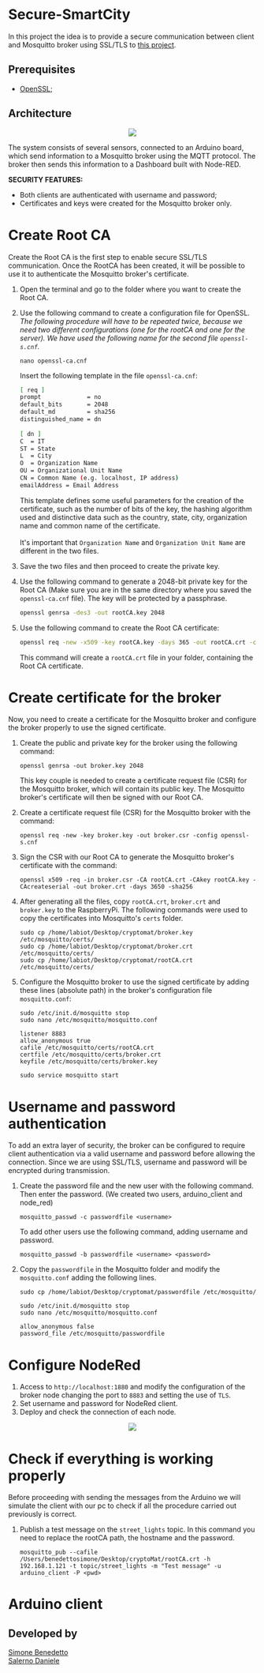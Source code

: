 # Secure-SmartCity

In this project the idea is to provide a secure communication between client and Mosquitto broker using SSL/TLS to [this project](https://github.com/BenedettoSimone/SmartCity-Arduino).


## Prerequisites
* [OpenSSL](https://www.openssl.org);


## Architecture
<p align="center"><img src="./images/architecture.jpg"/></p>
The system consists of several sensors, connected to an Arduino board, which send information to a Mosquitto broker using the MQTT protocol. The broker then sends this information to a Dashboard built with Node-RED. 

**SECURITY FEATURES:**
* Both clients are authenticated with username and password;
* Certificates and keys were created for the Mosquitto broker only.


# Create Root CA
Create the Root CA is the first step to enable secure SSL/TLS communication. Once the RootCA has been created, it will be possible to use it to authenticate the Mosquitto broker's certificate.

1. Open the terminal and go to the folder where you want to create the Root CA.
2. Use the following command to create a configuration file for OpenSSL. _The following procedure will have to be repeated twice, because we need two different configurations (one for the rootCA and one for the server). We have used the following name for the second file ``openssl-s.cnf``._
         
   ```
   nano openssl-ca.cnf
   ```
       
   Insert the following template in the file ``openssl-ca.cnf``:
   ```bash
   [ req ]
   prompt             = no
   default_bits       = 2048
   default_md         = sha256
   distinguished_name = dn
    
   [ dn ]
   C  = IT
   ST = State
   L  = City
   O  = Organization Name
   OU = Organizational Unit Name
   CN = Common Name (e.g. localhost, IP address)
   emailAddress = Email Address
   ```
   This template defines some useful parameters for the creation of the certificate, such as the number of bits of the key, the hashing algorithm used and distinctive data such as the country, state, city, organization name and common name of the certificate. 
   <br><br>
   It's important that ``Organization Name`` and ``Organization Unit Name`` are different in the two files.

       

3. Save the two files and then proceed to create the private key. 

4. Use the following command to generate a 2048-bit private key for the Root CA (Make sure you are in the same directory where you saved the `openssl-ca.cnf` file). The key will be protected by a passphrase.
    ```bash
    openssl genrsa -des3 -out rootCA.key 2048
    ```
5. Use the following command to create the Root CA certificate:

    ```bash
    openssl req -new -x509 -key rootCA.key -days 365 -out rootCA.crt -config openssl-ca.cnf
    ```
    This command will create a ``rootCA.crt`` file in your folder, containing the Root CA certificate.





# Create certificate for the broker

Now, you need to create a certificate for the Mosquitto broker and configure the broker properly to use the signed certificate.

1. Create the public and private key for the broker using the following command:

   ```
   openssl genrsa -out broker.key 2048
   ```
   This key couple is needed to create a certificate request file (CSR) for the Mosquitto broker, which will contain its public key. The Mosquitto broker's certificate will then be signed with our Root CA.

2. Create a certificate request file (CSR) for the Mosquitto broker with the command:

   ```
   openssl req -new -key broker.key -out broker.csr -config openssl-s.cnf
   ```

3. Sign the CSR with our Root CA to generate the Mosquitto broker's certificate with the command:

   ```
   openssl x509 -req -in broker.csr -CA rootCA.crt -CAkey rootCA.key -CAcreateserial -out broker.crt -days 3650 -sha256
   ```

4. After generating all the files, copy `rootCA.crt`, `broker.crt` and `broker.key` to the RaspberryPi. The following commands were used to copy the certificates into Mosquitto's `certs` folder.
   
   ```
   sudo cp /home/labiot/Desktop/cryptomat/broker.key /etc/mosquitto/certs/
   sudo cp /home/labiot/Desktop/cryptomat/broker.crt /etc/mosquitto/certs/
   sudo cp /home/labiot/Desktop/cryptomat/rootCA.crt /etc/mosquitto/certs/
   ```

5. Configure the Mosquitto broker to use the signed certificate by adding these lines (absolute path) in the broker's configuration file `mosquitto.conf`:
   
   ```
   sudo /etc/init.d/mosquitto stop
   sudo nano /etc/mosquitto/mosquitto.conf
   ```
   
   ```
   listener 8883
   allow_anonymous true
   cafile /etc/mosquitto/certs/rootCA.crt
   certfile /etc/mosquitto/certs/broker.crt
   keyfile /etc/mosquitto/certs/broker.key
   ```
   ```
   sudo service mosquitto start
   ```


   
# Username and password authentication
To add an extra layer of security, the broker can be configured to require client authentication via a valid username and password before allowing the connection. Since we are using SSL/TLS, username and password will be encrypted during transmission.

1. Create the password file and the new user with the following command. Then enter the password. (We created two users, arduino_client and node_red)
   ```
   mosquitto_passwd -c passwordfile <username>
   ```
   To add other users use the following command, adding username and password.
   ```
   mosquitto_passwd -b passwordfile <username> <password>
   ```

2. Copy the `passwordfile` in the Mosquitto folder and modify the `mosquitto.conf` adding the following lines.
   
   ```
   sudo cp /home/labiot/Desktop/cryptomat/passwordfile /etc/mosquitto/
   ```
   ```
   sudo /etc/init.d/mosquitto stop
   sudo nano /etc/mosquitto/mosquitto.conf
   ```
   ```
   allow_anonymous false
   password_file /etc/mosquitto/passwordfile
   ```

# Configure NodeRed
1. Access to `http://localhost:1880` and modify the configuration of the broker node changing the port to `8883` and setting the use of `TLS`.
2. Set username and password for NodeRed client.
3. Deploy and check the connection of each node.

<p align="center"><img src="./images/node_red.png"/></p>


# Check if everything is working properly
Before proceeding with sending the messages from the Arduino we will simulate the client with our pc to check if all the procedure carried out previously is correct.


1. Publish a test message on the `street_lights` topic. In this command you need to replace the rootCA path, the hostname and the password.

   ```
   mosquitto_pub --cafile /Users/benedettosimone/Desktop/cryptoMat/rootCA.crt -h 192.168.1.121 -t topic/street_lights -m "Test message" -u arduino_client -P <pwd>
   ```

# Arduino client

## Developed by
[Simone Benedetto](https://github.com/BenedettoSimone)<br>
[Salerno Daniele](https://github.com/DanieleSalerno) 

